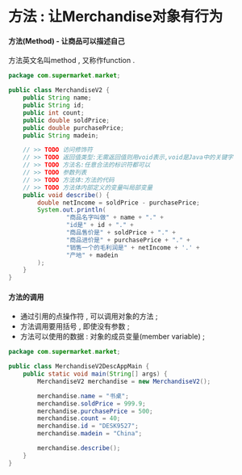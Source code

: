 # 方法 : 让Merchandise对象有行为

#### 方法\(Method\) - 让商品可以描述自己

方法英文名叫method , 又称作function .

```java
package com.supermarket.market;

public class MerchandiseV2 {
    public String name;
    public String id;
    public int count;
    public double soldPrice;
    public double purchasePrice;
    public String madein;

    // >> TODO 访问修饰符
    // >> TODO 返回值类型:无需返回值则用void表示,void是Java中的关键字
    // >> TODO 方法名:任意合法的标识符都可以
    // >> TODO 参数列表
    // >> TODO 方法体:方法的代码
    // >> TODO 方法体内部定义的变量叫局部变量
    public void describe() {
        double netIncome = soldPrice - purchasePrice;
        System.out.println(
                "商品名字叫做" + name + "." +
                "id是" + id + "." +
                "商品售价是" + soldPrice + "." +
                "商品进价是" + purchasePrice + "." +
                "销售一个的毛利润是" + netIncome + '.' +
                "产地" + madein
        );
    }
}
```

#### **方法的调用**

* 通过引用的点操作符 , 可以调用对象的方法 ; 
* 方法调用要用括号 , 即使没有参数 ; 
* 方法可以使用的数据 : 对象的成员变量\(member variable\) ; 

```java
package com.supermarket.market;

public class MerchandiseV2DescAppMain {
    public static void main(String[] args) {
        MerchandiseV2 merchandise = new MerchandiseV2();

        merchandise.name = "书桌";
        merchandise.soldPrice = 999.9;
        merchandise.purchasePrice = 500;
        merchandise.count = 40;
        merchandise.id = "DESK9527";
        merchandise.madein = "China";

        merchandise.describe();
    }
}
```



